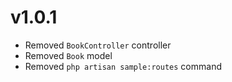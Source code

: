 # v1.0.1

- Removed `BookController` controller
- Removed `Book` model
- Removed `php artisan sample:routes` command
